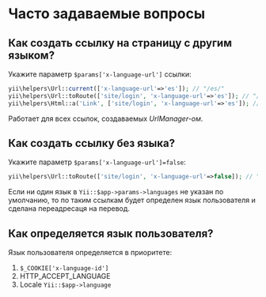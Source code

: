 Часто задаваемые вопросы
========================

Как создать ссылку на страницу с другим языком?
-----------------------------------------------

Укажите параметр `$params['x-language-url']` ссылки:

```php
yii\helpers\Url::current(['x-language-url'=>'es']); // "/es/"
yii\helpers\Url::toRoute(['site/login', 'x-language-url'=>'es']); // "/es/site/login"
yii\helpers\Html::a('Link', ['site/login', 'x-language-url'=>'es']); // "<a href='/es/site/login'>Link</a>"
```

Работает для всех ссылок, создаваемых *UrlManager-ом*.


Как создать ссылку без языка?
-----------------------------

Укажите параметр `$params['x-language-url']=false`:

```php
yii\helpers\Url::toRoute(['site/login', 'x-language-url'=>false]); // "/site/login"
```

Если ни один язык в `Yii::$app->params->languages` не указан по умолчанию, то по 
таким ссылкам будет определен язык пользователя и сделана переадресаця
на перевод.


Как определяется язык пользователя?
-----------------------------------

Язык пользователя определяется в приоритете:

1.   `$_COOKIE['x-language-id']`
2.   HTTP_ACCEPT_LANGUAGE
3.   Locale `Yii::$app->language`

